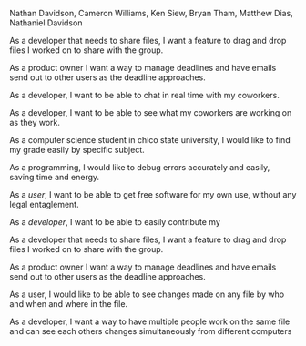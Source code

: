 Nathan Davidson, Cameron Williams, Ken Siew, Bryan Tham, Matthew Dias, Nathaniel Davidson

 As a developer that needs to share files, I want a feature to drag and drop
files I worked on to share with the group.

 As a product owner I want a way to manage deadlines and have emails send out to other users as the deadline approaches.

 As a developer, I want to be able to chat in real time with my coworkers.

 As a developer, I want to be able to see what my coworkers are working on as they work.


As a computer science student in chico state university, I would like to find my grade easily by specific subject.

As a programming, I would like to debug errors accurately and easily, saving time and energy.

As a *user*, I want to be able to get free software for my own use, without any legal entaglement.

As a *developer*, I want to be able to easily contribute my

As a developer that needs to share files, I want a feature to drag and drop
files I worked on to share with the group.

As a product owner I want a way to manage deadlines and have emails send out to other users as the deadline approaches.

As a user, I would like to be able to see changes made on any file by who and when and where in the file.

As a developer, I want a way to have multiple people work on the same file and can see each others changes simultaneously from different computers

